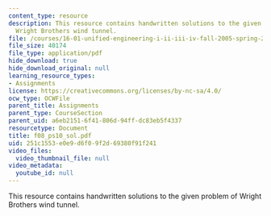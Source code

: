 ```yaml
---
content_type: resource
description: This resource contains handwritten solutions to the given problem of
  Wright Brothers wind tunnel.
file: /courses/16-01-unified-engineering-i-ii-iii-iv-fall-2005-spring-2006/251c1553e0e9d6f09f2d69380f91f241_f08_ps10_sol.pdf
file_size: 40174
file_type: application/pdf
hide_download: true
hide_download_original: null
learning_resource_types:
- Assignments
license: https://creativecommons.org/licenses/by-nc-sa/4.0/
ocw_type: OCWFile
parent_title: Assignments
parent_type: CourseSection
parent_uid: a6eb2151-6f41-806d-94ff-dc83eb5f4337
resourcetype: Document
title: f08_ps10_sol.pdf
uid: 251c1553-e0e9-d6f0-9f2d-69380f91f241
video_files:
  video_thumbnail_file: null
video_metadata:
  youtube_id: null
---
```

This resource contains handwritten solutions to the given problem of Wright Brothers wind tunnel.